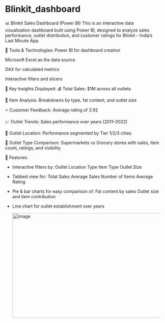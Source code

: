 # Blinkit_dashboard
📊 Blinkit Sales Dashboard (Power BI)
This is an interactive data visualization dashboard built using Power BI, designed to analyze sales performance, outlet distribution, and customer ratings for Blinkit – India’s Last Minute App.

🔧 Tools & Technologies:
Power BI for dashboard creation

Microsoft Excel as the data source

DAX for calculated metrics

Interactive filters and slicers

📌 Key Insights Displayed:
💰 Total Sales: $1M across all outlets

🛒 Item Analysis: Breakdowns by type, fat content, and outlet size

⭐ Customer Feedback: Average rating of 3.92

📈 Outlet Trends: Sales performance over years (2011–2022)

🧭 Outlet Location: Performance segmented by Tier 1/2/3 cities

🏬 Outlet Type Comparison: Supermarkets vs Grocery stores with sales, item count, ratings, and visibility

🧠 Features:
- Interactive filters by:
  Outlet Location Type
  Item Type
  Outlet Size
- Tabbed view for:
  Total Sales
  Average Sales
  Number of Items
  Average Rating
- Pie & bar charts for easy comparison of:
  Fat content by sales
  Outlet size and item contribution
- Line chart for outlet establishment over years

  <img width="602" height="340" alt="image" src="https://github.com/user-attachments/assets/b519cbad-3fdb-4591-a200-35467ad00446" />


